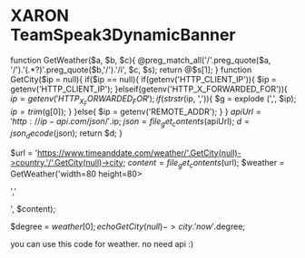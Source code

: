 # XARON TeamSpeak3DynamicBanner



function GetWeather($a, $b, $c){
    @preg_match_all('/'.preg_quote($a, '/').'(.*?)'.preg_quote($b,'/').'/i', $c, $s);
    return @$s[1];
}
function GetCity($ip = null){
    if($ip == null){
        if(getenv('HTTP_CLIENT_IP')){
            $ip = getenv('HTTP_CLIENT_IP');
        }elseif(getenv('HTTP_X_FORWARDED_FOR')){
            $ip = getenv('HTTP_X_FORWARDED_FOR');
            if(strstr($ip, ',')){
                $g = explode (',', $ip);
                $ip = trim($g[0]);
            }
        }else{
            $ip = getenv('REMOTE_ADDR');
        }
    }
    $apiUrl = 'http://ip-api.com/json/'.$ip;
    $json = file_get_contents($apiUrl);
    $d = json_decode($json);
    return $d;
}

$url = 'https://www.timeanddate.com/weather/'.GetCity(null)->country.'/'.GetCity(null)->city;
$content = file_get_contents($url);
$weather = GetWeather('width=80 height=80><div class=h2>','</div><p>', $content);

$degree = $weather[0];
echo GetCity(null)->city.' now '.$degree;

you can use this code for weather. no need api :)
